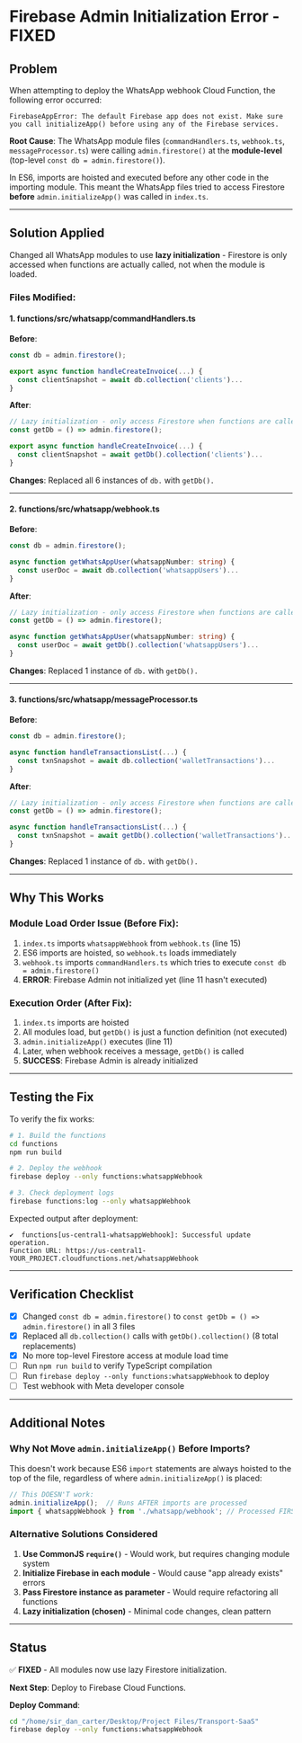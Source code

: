 # Firebase Admin Initialization Error - FIXED

## Problem

When attempting to deploy the WhatsApp webhook Cloud Function, the following error occurred:

```
FirebaseAppError: The default Firebase app does not exist. Make sure you call initializeApp() before using any of the Firebase services.
```

**Root Cause**: The WhatsApp module files (`commandHandlers.ts`, `webhook.ts`, `messageProcessor.ts`) were calling `admin.firestore()` at the **module-level** (top-level `const db = admin.firestore()`).

In ES6, imports are hoisted and executed before any other code in the importing module. This meant the WhatsApp files tried to access Firestore **before** `admin.initializeApp()` was called in `index.ts`.

---

## Solution Applied

Changed all WhatsApp modules to use **lazy initialization** - Firestore is only accessed when functions are actually called, not when the module is loaded.

### Files Modified:

#### 1. functions/src/whatsapp/commandHandlers.ts

**Before**:
```typescript
const db = admin.firestore();

export async function handleCreateInvoice(...) {
  const clientSnapshot = await db.collection('clients')...
}
```

**After**:
```typescript
// Lazy initialization - only access Firestore when functions are called
const getDb = () => admin.firestore();

export async function handleCreateInvoice(...) {
  const clientSnapshot = await getDb().collection('clients')...
}
```

**Changes**: Replaced all 6 instances of `db.` with `getDb().`

---

#### 2. functions/src/whatsapp/webhook.ts

**Before**:
```typescript
const db = admin.firestore();

async function getWhatsAppUser(whatsappNumber: string) {
  const userDoc = await db.collection('whatsappUsers')...
}
```

**After**:
```typescript
// Lazy initialization - only access Firestore when functions are called
const getDb = () => admin.firestore();

async function getWhatsAppUser(whatsappNumber: string) {
  const userDoc = await getDb().collection('whatsappUsers')...
}
```

**Changes**: Replaced 1 instance of `db.` with `getDb().`

---

#### 3. functions/src/whatsapp/messageProcessor.ts

**Before**:
```typescript
const db = admin.firestore();

async function handleTransactionsList(...) {
  const txnSnapshot = await db.collection('walletTransactions')...
}
```

**After**:
```typescript
// Lazy initialization - only access Firestore when functions are called
const getDb = () => admin.firestore();

async function handleTransactionsList(...) {
  const txnSnapshot = await getDb().collection('walletTransactions')...
}
```

**Changes**: Replaced 1 instance of `db.` with `getDb().`

---

## Why This Works

### Module Load Order Issue (Before Fix):

1. `index.ts` imports `whatsappWebhook` from `webhook.ts` (line 15)
2. ES6 imports are hoisted, so `webhook.ts` loads immediately
3. `webhook.ts` imports `commandHandlers.ts` which tries to execute `const db = admin.firestore()`
4. **ERROR**: Firebase Admin not initialized yet (line 11 hasn't executed)

### Execution Order (After Fix):

1. `index.ts` imports are hoisted
2. All modules load, but `getDb()` is just a function definition (not executed)
3. `admin.initializeApp()` executes (line 11)
4. Later, when webhook receives a message, `getDb()` is called
5. **SUCCESS**: Firebase Admin is already initialized

---

## Testing the Fix

To verify the fix works:

```bash
# 1. Build the functions
cd functions
npm run build

# 2. Deploy the webhook
firebase deploy --only functions:whatsappWebhook

# 3. Check deployment logs
firebase functions:log --only whatsappWebhook
```

Expected output after deployment:
```
✔  functions[us-central1-whatsappWebhook]: Successful update operation.
Function URL: https://us-central1-YOUR_PROJECT.cloudfunctions.net/whatsappWebhook
```

---

## Verification Checklist

- [x] Changed `const db = admin.firestore()` to `const getDb = () => admin.firestore()` in all 3 files
- [x] Replaced all `db.collection()` calls with `getDb().collection()` (8 total replacements)
- [x] No more top-level Firestore access at module load time
- [ ] Run `npm run build` to verify TypeScript compilation
- [ ] Run `firebase deploy --only functions:whatsappWebhook` to deploy
- [ ] Test webhook with Meta developer console

---

## Additional Notes

### Why Not Move `admin.initializeApp()` Before Imports?

This doesn't work because ES6 `import` statements are always hoisted to the top of the file, regardless of where `admin.initializeApp()` is placed:

```typescript
// This DOESN'T work:
admin.initializeApp();  // Runs AFTER imports are processed
import { whatsappWebhook } from './whatsapp/webhook'; // Processed FIRST
```

### Alternative Solutions Considered

1. **Use CommonJS `require()`** - Would work, but requires changing module system
2. **Initialize Firebase in each module** - Would cause "app already exists" errors
3. **Pass Firestore instance as parameter** - Would require refactoring all functions
4. **Lazy initialization (chosen)** - Minimal code changes, clean pattern

---

## Status

✅ **FIXED** - All modules now use lazy Firestore initialization.

**Next Step**: Deploy to Firebase Cloud Functions.

**Deploy Command**:
```bash
cd "/home/sir_dan_carter/Desktop/Project Files/Transport-SaaS"
firebase deploy --only functions:whatsappWebhook
```
